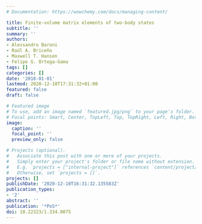 ```yaml
---
# Documentation: https://wowchemy.com/docs/managing-content/

title: Finite-volume matrix elements of two-body states
subtitle: ''
summary: ''
authors:
- Alessandro Baroni
- Raúl A. Briceño
- Maxwell T. Hansen
- Felipe G. Ortega-Gama
tags: []
categories: []
date: '2018-01-01'
lastmod: 2020-12-10T17:31:32+01:00
featured: false
draft: false

# Featured image
# To use, add an image named `featured.jpg/png` to your page's folder.
# Focal points: Smart, Center, TopLeft, Top, TopRight, Left, Right, BottomLeft, Bottom, BottomRight.
image:
  caption: ''
  focal_point: ''
  preview_only: false

# Projects (optional).
#   Associate this post with one or more of your projects.
#   Simply enter your project's folder or file name without extension.
#   E.g. `projects = ["internal-project"]` references `content/project/deep-learning/index.md`.
#   Otherwise, set `projects = []`.
projects: []
publishDate: '2020-12-10T16:31:32.135583Z'
publication_types:
- '2'
abstract: ''
publication: '*PoS*'
doi: 10.22323/1.334.0075
---
```

